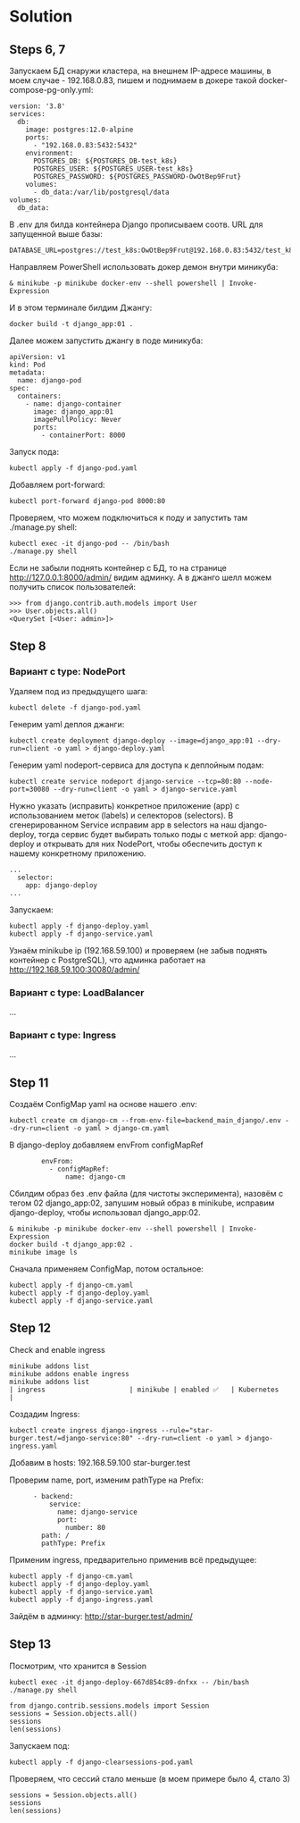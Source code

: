# Solution

## Steps 6, 7
Запускаем БД снаружи кластера, на внешнем IP-адресе машины, в моем случае - 192.168.0.83, пишем и поднимаем в докере такой docker-compose-pg-only.yml:
```
version: '3.8'
services:
  db:
    image: postgres:12.0-alpine
    ports:
      - "192.168.0.83:5432:5432"
    environment:
      POSTGRES_DB: ${POSTGRES_DB-test_k8s}
      POSTGRES_USER: ${POSTGRES_USER-test_k8s}
      POSTGRES_PASSWORD: ${POSTGRES_PASSWORD-OwOtBep9Frut}
    volumes:
      - db_data:/var/lib/postgresql/data
volumes:
  db_data:
```
В .env для билда контейнера Django прописываем соотв. URL для запущенной выше базы:
```
DATABASE_URL=postgres://test_k8s:OwOtBep9Frut@192.168.0.83:5432/test_k8s
```
Направляем PowerShell использовать докер демон внутри миникуба:
```
& minikube -p minikube docker-env --shell powershell | Invoke-Expression
```
И в этом терминале билдим Джангу:
```
docker build -t django_app:01 .
```
Далее можем запустить джангу в поде миникуба:
```
apiVersion: v1
kind: Pod
metadata:
  name: django-pod
spec:
  containers:
    - name: django-container
      image: django_app:01
      imagePullPolicy: Never
      ports:
        - containerPort: 8000
```
Запуск пода:
```
kubectl apply -f django-pod.yaml
```
Добавляем port-forward:
```
kubectl port-forward django-pod 8000:80
```
Проверяем, что можем подключиться к поду и запустить там ./manage.py shell:
```
kubectl exec -it django-pod -- /bin/bash
./manage.py shell
```
Если не забыли поднять контейнер с БД, то на странице http://127.0.0.1:8000/admin/ видим админку. А в джанго шелл можем получить список пользователей:
```
>>> from django.contrib.auth.models import User
>>> User.objects.all()
<QuerySet [<User: admin>]>
```

## Step 8

### Вариант с type: NodePort


Удаляем под из предыдущего шага:
```
kubectl delete -f django-pod.yaml
```
Генерим yaml деплоя джанги:
```
kubectl create deployment django-deploy --image=django_app:01 --dry-run=client -o yaml > django-deploy.yaml
```
Генерим yaml nodeport-сервиса для доступа к деплойным подам:
```
kubectl create service nodeport django-service --tcp=80:80 --node-port=30080 --dry-run=client -o yaml > django-service.yaml
```
Нужно указать (исправить) конкретное приложение (app) с использованием меток (labels) и селекторов (selectors). В сгенерированном Service исправим app в selectors на наш django-deploy, тогда сервис будет выбирать только поды с меткой app: django-deploy и открывать для них NodePort, чтобы обеспечить доступ к нашему конкретному приложению.
```
...
  selector:
    app: django-deploy
...
```
Запускаем:
```
kubectl apply -f django-deploy.yaml
kubectl apply -f django-service.yaml
```
Узнаём minikube ip (192.168.59.100) и проверяем (не забыв поднять контейнер с PostgreSQL), что админка работает на http://192.168.59.100:30080/admin/

### Вариант с type: LoadBalancer 
...

### Вариант с type: Ingress 
...

## Step 11
Создаём ConfigMap yaml на основе нашего .env:
```
kubectl create cm django-cm --from-env-file=backend_main_django/.env --dry-run=client -o yaml > django-cm.yaml
```
В django-deploy добавляем envFrom configMapRef
```
        envFrom:
          - configMapRef:
              name: django-cm
``` 
Сбилдим образ без .env файла (для чистоты эксперимента), назовём с тегом 02 django_app:02, запушим новый образ в minikube, исправим django-deploy, чтобы использовал django_app:02.
```
& minikube -p minikube docker-env --shell powershell | Invoke-Expression
docker build -t django_app:02 .
minikube image ls
```

Сначала применяем ConfigMap, потом остальное:
```
kubectl apply -f django-cm.yaml
kubectl apply -f django-deploy.yaml
kubectl apply -f django-service.yaml
```

## Step 12

Check and enable ingress
```
minikube addons list
minikube addons enable ingress
minikube addons list
| ingress                     | minikube | enabled ✅   | Kubernetes                     |
```

Создадим Ingress:
```
kubectl create ingress django-ingress --rule="star-burger.test/=django-service:80" --dry-run=client -o yaml > django-ingress.yaml
```

Добавим в hosts: 192.168.59.100 star-burger.test

Проверим name, port, изменим pathType на Prefix:
```
      - backend:
          service:
            name: django-service
            port:
              number: 80
        path: /
        pathType: Prefix
```
Применим ingress, предварительно применив всё предыдущее:
```
kubectl apply -f django-cm.yaml
kubectl apply -f django-deploy.yaml
kubectl apply -f django-service.yaml
kubectl apply -f django-ingress.yaml
```
Зайдём в админку: http://star-burger.test/admin/


## Step 13
Посмотрим, что хранится в Session
```
kubectl exec -it django-deploy-667d854c89-dnfxx -- /bin/bash
./manage.py shell

from django.contrib.sessions.models import Session
sessions = Session.objects.all()
sessions
len(sessions)
```

Запускаем под:
```
kubectl apply -f django-clearsessions-pod.yaml
```
Проверяем, что сессий стало меньше (в моем примере было 4, стало 3)
```
sessions = Session.objects.all()
sessions
len(sessions)
```